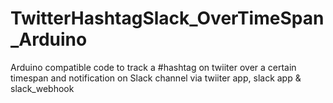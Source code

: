 # TwitterHashtagSlack_OverTimeSpan_Arduino
Arduino compatible code to track a #hashtag on twiiter over a certain timespan and notification  on Slack channel via twiiter app, slack app &amp; slack_webhook
